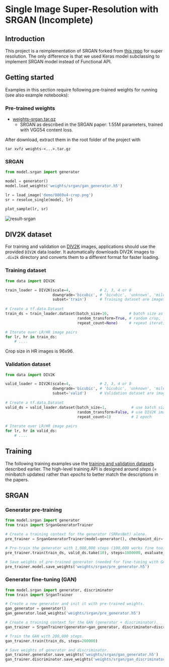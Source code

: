 # Single Image Super-Resolution with SRGAN (Incomplete)

## Introduction

This project is a reimplementation of SRGAN forked from [this repo](https://krasserm.github.io/2019/09/04/super-resolution/) for super resolution. The only difference is that we used Keras model subclassing to implement SRGAN model instead of Functional API.

## Getting started 

Examples in this section require following pre-trained weights for running (see also example notebooks):  

### Pre-trained weights

- [weights-srgan.tar.gz](https://martin-krasser.de/sisr/weights-srgan.tar.gz) 
    - SRGAN as described in the SRGAN paper: 1.55M parameters, trained with VGG54 content loss.
    
After download, extract them in the root folder of the project with

    tar xvfz weights-<...>.tar.gz


### SRGAN

```python
from model.srgan import generator

model = generator()
model.load_weights('weights/srgan/gan_generator.h5')

lr = load_image('demo/0869x4-crop.png')
sr = resolve_single(model, lr)

plot_sample(lr, sr)
```

![result-srgan](docs/images/result-srgan.png)

## DIV2K dataset

For training and validation on [DIV2K](https://data.vision.ee.ethz.ch/cvl/DIV2K/) images, applications should use the 
provided `DIV2K` data loader. It automatically downloads DIV2K images to `.div2k` directory and converts them to a 
different format for faster loading.

### Training dataset

```python
from data import DIV2K

train_loader = DIV2K(scale=4,             # 2, 3, 4 or 8
                     downgrade='bicubic', # 'bicubic', 'unknown', 'mild' or 'difficult' 
                     subset='train')      # Training dataset are images 001 - 800
                     
# Create a tf.data.Dataset          
train_ds = train_loader.dataset(batch_size=16,         # batch size as described in the EDSR and WDSR papers
                                random_transform=True, # random crop, flip, rotate as described in the EDSR paper
                                repeat_count=None)     # repeat iterating over training images indefinitely

# Iterate over LR/HR image pairs                                
for lr, hr in train_ds:
    # .... 
```

Crop size in HR images is 96x96. 

### Validation dataset

```python
from data import DIV2K

valid_loader = DIV2K(scale=4,             # 2, 3, 4 or 8
                     downgrade='bicubic', # 'bicubic', 'unknown', 'mild' or 'difficult' 
                     subset='valid')      # Validation dataset are images 801 - 900
                     
# Create a tf.data.Dataset          
valid_ds = valid_loader.dataset(batch_size=1,           # use batch size of 1 as DIV2K images have different size
                                random_transform=False, # use DIV2K images in original size 
                                repeat_count=1)         # 1 epoch
                                
# Iterate over LR/HR image pairs                                
for lr, hr in valid_ds:
    # ....                                 
```

## Training 

The following training examples use the [training and validation datasets](#div2k-dataset) described earlier. The high-level 
training API is designed around *steps* (= minibatch updates) rather than *epochs* to better match the descriptions in the 
papers.

## SRGAN

### Generator pre-training

```python
from model.srgan import generator
from train import SrganGeneratorTrainer

# Create a training context for the generator (SRResNet) alone.
pre_trainer = SrganGeneratorTrainer(model=generator(), checkpoint_dir=f'.ckpt/pre_generator')

# Pre-train the generator with 1,000,000 steps (100,000 works fine too). 
pre_trainer.train(train_ds, valid_ds.take(10), steps=1000000, evaluate_every=1000)

# Save weights of pre-trained generator (needed for fine-tuning with GAN).
pre_trainer.model.save_weights('weights/srgan/pre_generator.h5')
```

### Generator fine-tuning (GAN)

```python
from model.srgan import generator, discriminator
from train import SrganTrainer

# Create a new generator and init it with pre-trained weights.
gan_generator = generator()
gan_generator.load_weights('weights/srgan/pre_generator.h5')

# Create a training context for the GAN (generator + discriminator).
gan_trainer = SrganTrainer(generator=gan_generator, discriminator=discriminator())

# Train the GAN with 200,000 steps.
gan_trainer.train(train_ds, steps=200000)

# Save weights of generator and discriminator.
gan_trainer.generator.save_weights('weights/srgan/gan_generator.h5')
gan_trainer.discriminator.save_weights('weights/srgan/gan_discriminator.h5')
```
